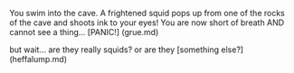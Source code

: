 You swim into the cave.
A frightened squid pops up from one of the rocks of the cave and shoots ink to your eyes!
You are now short of breath AND cannot see a thing...
[PANIC!] (grue.md)

but wait... are they really squids? or are they [something else?] (heffalump.md)

